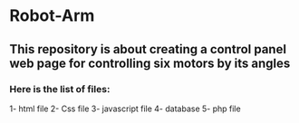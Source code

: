 # Robot-Arm

## This repository is about creating a control panel web page for controlling six motors by its angles 
### Here is the list of files:

1- html file 
2- Css file
3- javascript file
4- database
5- php file  
